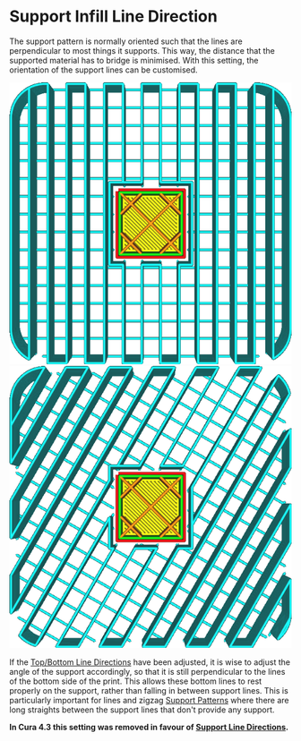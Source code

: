 Support Infill Line Direction
====
The support pattern is normally oriented such that the lines are perpendicular to most things it supports. This way, the distance that the supported material has to bridge is minimised. With this setting, the orientation of the support lines can be customised.

<!--screenshot {
"image_path": "support_infill_angle_0.png",
"models": [{"script": "umbrella_square_rounded.scad"}],
"camera_position": [0, 0, 180],
"settings": {
    "support_enable": true,
    "support_infill_angles": [0]
},
"layer": 160,
"colours": 64
}-->
<!--screenshot {
"image_path": "support_infill_angle_30.png",
"models": [{"script": "umbrella_square_rounded.scad"}],
"camera_position": [0, 0, 180],
"settings": {
    "support_enable": true,
    "support_infill_angles": [30]
},
"layer": 160,
"colours": 64
}-->
![An angle of 0°](images/support_infill_angle_0.png)
![An angle of 30°](images/support_infill_angle_30.png)

If the [Top/Bottom Line Directions](../top_bottom/skin_angles.md) have been adjusted, it is wise to adjust the angle of the support accordingly, so that it is still perpendicular to the lines of the bottom side of the print. This allows these bottom lines to rest properly on the support, rather than falling in between support lines. This is particularly important for lines and zigzag [Support Patterns](support_pattern.md) where there are long straights between the support lines that don't provide any support.

<!--if cura_version >= 4.3-->
**In Cura 4.3 this setting was removed in favour of [Support Line Directions](support_infill_angles.md).**
<!--endif-->